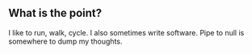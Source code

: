 ## What is the point?

I like to run, walk, cycle. I also sometimes write software. Pipe to null is somewhere to dump my thoughts.
